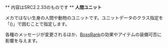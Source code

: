 ** 内容はSRC2.2.33のものです **
**人間ユニット**

メカではない生身の人間や動物のユニットです。ユニットデータのクラス指定を「()」で囲むことで指定します。

各種のメッセージが変更されるほか、[BossRank](BossRankコマンド.md)の効果やアイテムの装備可否に影響を与えます。
